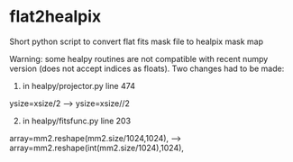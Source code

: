 # flat2healpix
Short python script to convert flat fits mask file to healpix mask map

Warning: some healpy routines are not compatible with recent numpy version (does not accept indices as floats). Two changes had to be made:

1) in healpy/projector.py line 474

ysize=xsize/2  -->  ysize=xsize//2

2) in healpy/fitsfunc.py line 203

array=mm2.reshape(mm2.size/1024,1024),  -->  array=mm2.reshape(int(mm2.size/1024),1024),
